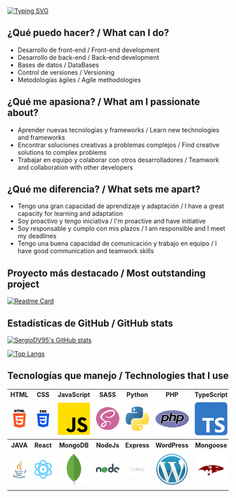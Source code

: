 [![Typing SVG](https://readme-typing-svg.demolab.com?font=Fira+Code&pause=1600&color=4280F7&random=false&width=680&height=60&lines=%3Cp%3EHola+soy+Sergio+Daza%F0%9F%99%8B%E2%80%8D%E2%99%82%EF%B8%8F%3C%2Fp%3E;%3Cp%3EProgramador+Web+Full-Stack%F0%9F%92%BB%3C%2Fp%3E;%3Cp%3EConozco+m%C3%BAltiples+lenguajes+de+programaci%C3%B3n%F0%9F%98%8E%3C%2Fp%3E;%3Cp%3EUtilizo+varios+frameworks+y+librer%C3%ADas%F0%9F%93%96%3C%2Fp%3E;%3Cp%3EConstruyo+sitios+web+desde+simples+a+complejos%F0%9F%94%A7%3C%2Fp%3E)](https://git.io/typing-svg)


## ¿Qué puedo hacer? / What can I do?

- Desarrollo de front-end / Front-end development
- Desarrollo de back-end / Back-end development
- Bases de datos / DataBases
- Control de versiones / Versioning
- Metodologías ágiles / Agile methodologies

## ¿Qué me apasiona? / What am I passionate about?

- Aprender nuevas tecnologías y frameworks / Learn new technologies and frameworks
- Encontrar soluciones creativas a problemas complejos / Find creative solutions to complex problems
- Trabajar en equipo y colaborar con otros desarrolladores / Teamwork and collaboration with other developers

## ¿Qué me diferencia? / What sets me apart?

- Tengo una gran capacidad de aprendizaje y adaptación / I have a great capacity for learning and adaptation
- Soy proactivo y tengo iniciativa / I'm proactive and have initiative
- Soy responsable y cumplo con mis plazos / I am responsible and I meet my deadlines
- Tengo una buena capacidad de comunicación y trabajo en equipo / I have good communication and teamwork skills

## Proyecto más destacado / Most outstanding project

[![Readme Card](https://github-readme-stats.vercel.app/api/pin/?username=SergioDV95&repo=Polar_Ecommerce&bg_color=90,0C0E0D,07022F&text_color=FFFFFF)](https://github.com/SergioDV95/Polar_Ecommerce)

## Estadísticas de GitHub / GitHub stats

[![SergioDV95's GitHub stats](https://github-readme-stats.vercel.app/api?username=SergioDV95&bg_color=90,0C0E0D,07022F&text_color=FFFFFF)](https://github.com/SergioDV95/github-readme-stats)

[![Top Langs](https://github-readme-stats.vercel.app/api/top-langs/?username=SergioDV95&langs_count=10&layout=compact&bg_color=90,0C0E0D,07022F&text_color=FFFFFF)](https://github.com/SergioDV95/github-readme-stats)

## Tecnologías que manejo / Technologies that I use

<table>
  <tr>
    <th>HTML</th>
    <th>CSS</th>
    <th>JavaScript</th>
    <th>SASS</th>
    <th>Python</th>
    <th>PHP</th>
    <th>TypeScript</th>
    <th>MySQL</th>
  </tr>
  <tr>
    <td>
      <img src="html-5_5968267.png" alt="HTML" width="100" />
    </td>
    <td>
      <img src="css-3_5968242.png" alt="CSS" width="100" />
    </td>
    <td>
      <img src="js_5968292.png" alt="JavaScript" width="100" />
    </td>
    <td>
      <img src="sass_5968358.png" alt="SASS" width="100" />
    </td>
    <td>
      <img src="python_5968350.png" alt="Python" width="100" />
    </td>
    <td>
      <img src="php_5968332.png" alt="PHP" width="100" />
    </td>
    <td>
      <img src="typescript_5968381.png" alt="TypeScript" width="100" />
    </td>
    <td>
      <img src="mysql.png" alt="MySQL" width="100" />
    </td>
  </tr>
  <tr>
    <th>JAVA</th>
    <th>React</th>
    <th>MongoDB</th>
    <th>NodeJs</th>
    <th>Express</th>
    <th>WordPress</th>
    <th>Mongoose</th>
    <th>Tailwindcss</th>
  </tr>
  <tr>
    <td>
      <img src="java_5968282.png" alt="JAVA" width="100" />
    </td>
    <td>
      <img src="orbit_11378693.png" alt="React" width="100" />
    </td>
    <td>
      <img src="mongodb_logo_icon_170943.png" alt="MongoDB" width="100" />
    </td>
    <td>
      <img src="node.png" alt="Node" width="100" />
    </td>
    <td>
      <img src="express.png" alt="Express" width="100" />
    </td>
    <td>
      <img src="WP.png" alt="WordPress" width="100" />
    </td>
    <td>
      <img src="mongoose.png" alt="Mongoose" width="100" />
    </td>
    <td>
      <img src="tailwind.png" alt="Tailwind" width="100" />
    </td>
  </tr>
</table>
